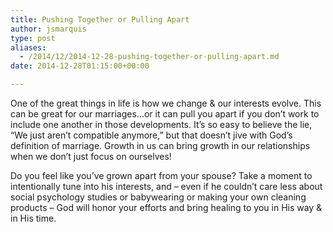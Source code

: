 ```yaml
---
title: Pushing Together or Pulling Apart
author: jsmarquis
type: post
aliases:
  - /2014/12/2014-12-28-pushing-together-or-pulling-apart.md
date: 2014-12-28T01:15:00+00:00

---
```

One of the great things in life is how we change & our interests evolve. This can be great for our marriages&#8230;or it can pull you apart if you don&#8217;t work to include one another in those developments. It&#8217;s so easy to believe the lie, &#8220;We just aren&#8217;t compatible anymore,&#8221; but that doesn&#8217;t jive with God&#8217;s definition of marriage. Growth in us can bring growth in our relationships when we don&#8217;t just focus on ourselves!

Do you feel like you&#8217;ve grown apart from your spouse? Take a moment to intentionally tune into his interests, and &#8211; even if he couldn&#8217;t care less about social psychology studies or babywearing or making your own cleaning products &#8211; God will honor your efforts and bring healing to you in His way & in His time.